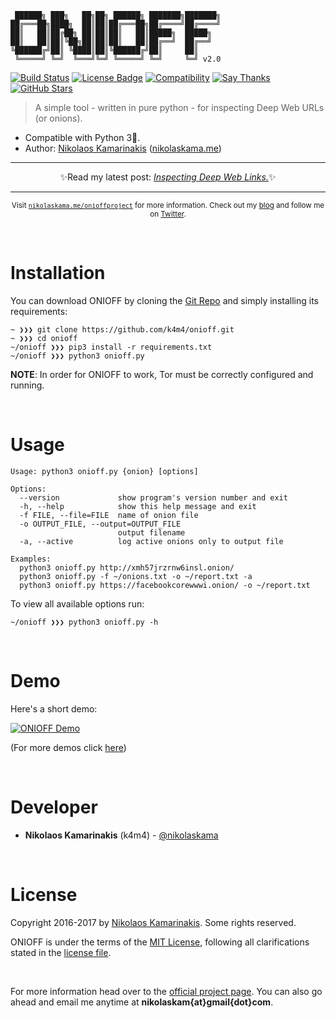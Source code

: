 <!-- <h1 align="center">
    <img width="650" src="https://nikolaskama.me/content/images/2017/05/_1023323.png" alt="ONIOFF Logo">
</h1> -->

```
 ██████╗ ███╗   ██╗██╗ ██████╗ ███████╗███████╗
██╔═══██╗████╗  ██║██║██╔═══██╗██╔════╝██╔════╝
██║   ██║██╔██╗ ██║██║██║   ██║█████╗  █████╗
██║   ██║██║╚██╗██║██║██║   ██║██╔══╝  ██╔══╝
╚██████╔╝██║ ╚████║██║╚██████╔╝██║     ██║
 ╚═════╝ ╚═╝  ╚═══╝╚═╝ ╚═════╝ ╚═╝     ╚═╝ v2.0
```

[![Build Status](https://travis-ci.org/k4m4/onioff.svg?branch=master)](https://travis-ci.org/k4m4/onioff)
[![License Badge](https://img.shields.io/badge/license-MIT-blue.svg)](https://github.com/k4m4/onioff/blob/master/license)
[![Compatibility](https://img.shields.io/badge/python-2.6%2C%202.7-brightgreen.svg)](https://github.com/k4m4/onioff)
[![Say Thanks](https://img.shields.io/badge/say-thanks-ff69b4.svg)](https://saythanks.io/to/k4m4)
[![GitHub Stars](https://img.shields.io/github/stars/k4m4/onioff.svg)](https://github.com/k4m4/onioff/stargazers)

> A simple tool - written in pure python - for inspecting Deep Web URLs (or onions). 

- Compatible with Python 3🎉.
- Author: [Nikolaos Kamarinakis](mailto:nikolaskam@gmail.com) ([nikolaskama.me](https://nikolaskama.me/))

---

<p align="center">✨Read my latest post: <a href="http://resources.infosecinstitute.com/inspecting-deep-web-links"><i>Inspecting Deep Web Links.</i></a>✨</p>

---

<p align="center">
    <sub>Visit <a href="https://nikolaskama.me/onioffproject/"><code>nikolaskama.me/onioffproject</code></a> for more information. Check out my <a href="https://nikolaskama.me">blog</a> and follow me on <a href="https://twitter.com/nikolaskama">Twitter</a>.</sub>
</p>

<br>

# Installation 

You can download ONIOFF by cloning the [Git Repo](https://github.com/k4m4/onioff) and simply installing its requirements:

```
~ ❯❯❯ git clone https://github.com/k4m4/onioff.git
~ ❯❯❯ cd onioff
~/onioff ❯❯❯ pip3 install -r requirements.txt
~/onioff ❯❯❯ python3 onioff.py
```

**NOTE**: In order for ONIOFF to work, Tor must be correctly configured and running.

<br>

# Usage

```
Usage: python3 onioff.py {onion} [options]

Options:
  --version             show program's version number and exit
  -h, --help            show this help message and exit
  -f FILE, --file=FILE  name of onion file
  -o OUTPUT_FILE, --output=OUTPUT_FILE
                        output filename
  -a, --active          log active onions only to output file

Examples:
  python3 onioff.py http://xmh57jrzrnw6insl.onion/
  python3 onioff.py -f ~/onions.txt -o ~/report.txt -a
  python3 onioff.py https://facebookcorewwwi.onion/ -o ~/report.txt
```

To view all available options run:

```
~/onioff ❯❯❯ python3 onioff.py -h
```

<br>

# Demo

Here's a short demo:

[![ONIOFF Demo](https://nikolaskama.me/content/images/2016/09/onioff_demo.png)](https://asciinema.org/a/87557?autoplay=1)

(For more demos click [here](https://asciinema.org/~k4m4))

<br>

# Developer

- **Nikolaos Kamarinakis** (k4m4) - [@nikolaskama](https://twitter.com/nikolaskama)

<br>

# License

Copyright 2016-2017 by [Nikolaos Kamarinakis](mailto:nikolaskam@gmail.com). Some rights reserved.

ONIOFF is under the terms of the [MIT License](https://www.tldrlegal.com/l/mit), following all clarifications stated in the [license file](https://raw.githubusercontent.com/k4m4/onioff/master/license).

<br>

For more information head over to the [official project page](https://nikolaskama.me/onioffproject/).
You can also go ahead and email me anytime at **nikolaskam{at}gmail{dot}com**. 
